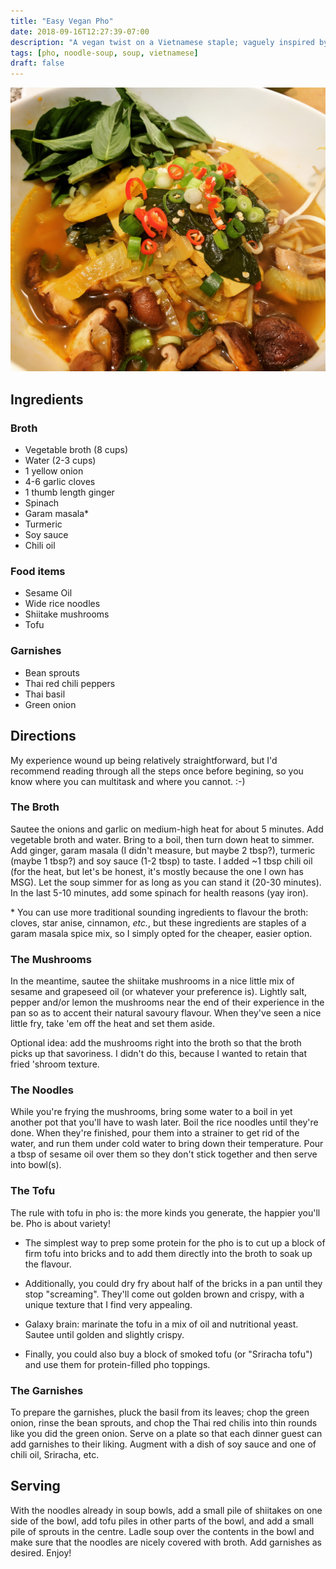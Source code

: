 ```yaml
---
title: "Easy Vegan Pho"
date: 2018-09-16T12:27:39-07:00
description: "A vegan twist on a Vietnamese staple; vaguely inspired by the scrumptious vegan Hoi An street food."
tags: [pho, noodle-soup, soup, vietnamese]
draft: false
---
```


<img src="../../images/food/easy-vegan-pho.jpg" alt="easy vegan pho" />

## Ingredients

### Broth

* Vegetable broth (8 cups)
* Water (2-3 cups)
* 1 yellow onion 
* 4-6 garlic cloves
* 1 thumb length ginger
* Spinach
* Garam masala*
* Turmeric
* Soy sauce
* Chili oil

### Food items

* Sesame Oil
* Wide rice noodles
* Shiitake mushrooms
* Tofu

### Garnishes 

* Bean sprouts
* Thai red chili peppers
* Thai basil
* Green onion

## Directions

My experience wound up being relatively straightforward, but I'd recommend
reading through all the steps once before begining, so you know where you can
multitask and where you cannot. :-)

### The Broth

Sautee the onions and garlic on medium-high heat for about 5 minutes. Add
vegetable broth and water. Bring to a boil, then turn down heat to simmer. Add
ginger, garam masala (I didn't measure, but maybe 2 tbsp?), turmeric (maybe 1
tbsp?)  and soy sauce (1-2 tbsp) to taste. I added ~1 tbsp chili oil (for the
heat, but let's be honest, it's mostly because the one I own has MSG). Let the
soup simmer for as long as you can stand it (20-30 minutes). In the last 5-10
minutes, add some spinach for health reasons (yay iron). 

\* You can use more traditional sounding ingredients to flavour the broth:
cloves, star anise, cinnamon, *etc.*, but these ingredients are staples of a
garam masala spice mix, so I simply opted for the cheaper, easier option. 

### The Mushrooms

In the meantime, sautee the shiitake mushrooms in a nice little mix of sesame
and grapeseed oil (or whatever your preference is). Lightly salt, pepper and/or
lemon the mushrooms near the end of their experience in the pan so as to accent
their natural savoury flavour. When they've seen a nice little fry, take 'em off
the heat and set them aside.

Optional idea: add the mushrooms right into the broth so that the broth picks up
that savoriness. I didn't do this, because I wanted to retain that fried 'shroom
texture.

### The Noodles

While you're frying the mushrooms, bring some water to a boil in yet another pot
that you'll have to wash later. Boil the rice noodles until they're done. When
they're finished, pour them into a strainer to get rid of the water, and run
them under cold water to bring down their temperature. Pour a tbsp of sesame oil
over them so they don't stick together and then serve into bowl(s).

### The Tofu

The rule with tofu in pho is: the more kinds you generate, the happier you'll
be. Pho is about variety!

* The simplest way to prep some protein for the pho is to cut up a block of firm
tofu into bricks and to add them directly into the broth to soak up the flavour.

* Additionally, you could dry fry about half of the bricks in a pan until they
stop "screaming". They'll come out golden brown and crispy, with a unique
texture that I find very appealing.

* Galaxy brain: marinate the tofu in a mix of oil and nutritional yeast. Sautee
until golden and slightly crispy.

* Finally, you could also buy a block of smoked tofu (or "Sriracha tofu") and
use them for protein-filled pho toppings.

### The Garnishes

To prepare the garnishes, pluck the basil from its leaves; chop the green onion,
rinse the bean sprouts, and chop the Thai red chilis into thin rounds like you
did the green onion. Serve on a plate so that each dinner guest can add
garnishes to their liking. Augment with a dish of soy sauce and one of chili
oil, Sriracha, etc.


## Serving

With the noodles already in soup bowls, add a small pile of shiitakes on one
side of the bowl, add tofu piles in other parts of the bowl, and add a small
pile of sprouts in the centre. Ladle soup over the contents in the bowl and make
sure that the noodles are nicely covered with broth. Add garnishes as
desired. Enjoy!
